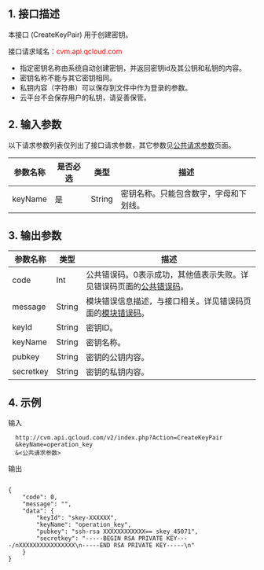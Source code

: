 ## 1. 接口描述
 

本接口 (CreateKeyPair) 用于创建密钥。

接口请求域名：<font style="color:red">cvm.api.qcloud.com</font>


* 指定密钥名称由系统自动创建密钥，并返回密钥id及其公钥和私钥的内容。
* 密钥名称不能与其它密钥相同。
* 私钥内容（字符串）可以保存到文件中作为登录的参数。
* 云平台不会保存用户的私钥，请妥善保管。

## 2. 输入参数


以下请求参数列表仅列出了接口请求参数，其它参数见[公共请求参数](/doc/api/229/1230)页面。

| 参数名称 | 是否必选  | 类型 | 描述 |
|---------|---------|---------|---------|
|keyName  | 是 | String | 密钥名称。只能包含数字，字母和下划线。

## 3. 输出参数
| 参数名称 | 类型 | 描述 |
|---------|---------|---------|
| code | Int | 公共错误码。0表示成功，其他值表示失败。详见错误码页面的[公共错误码](/doc/api/372/%E9%94%99%E8%AF%AF%E7%A0%81#1.E3.80.81.E5.85.AC.E5.85.B1.E9.94.99.E8.AF.AF.E7.A0.81)。|
| message | String | 模块错误信息描述，与接口相关。详见错误码页面的[模块错误码](/doc/api/372/%E9%94%99%E8%AF%AF%E7%A0%81#2.E3.80.81.E6.A8.A1.E5.9D.97.E9.94.99.E8.AF.AF.E7.A0.81)。|
| keyId |  String | 密钥ID。 |
| keyName |   String | 密钥名称。 |
|  pubkey  |  String | 密钥的公钥内容。  |
| secretkey | String | 密钥的私钥内容。 |



 

## 4. 示例
 
输入

```
  http://cvm.api.qcloud.com/v2/index.php?Action=CreateKeyPair
  &keyName=operation_key
  &<公共请求参数>

```

输出

```

{
    "code": 0,
    "message": "",
    "data": {
        "keyId": "skey-XXXXXX",
        "keyName": "operation_key",
        "pubkey": "ssh-rsa XXXXXXXXXXXX== skey_45071",
        "secretkey": "-----BEGIN RSA PRIVATE KEY----/nXXXXXXXXXXXXXXXX\n-----END RSA PRIVATE KEY-----\n"
    }
}

```



